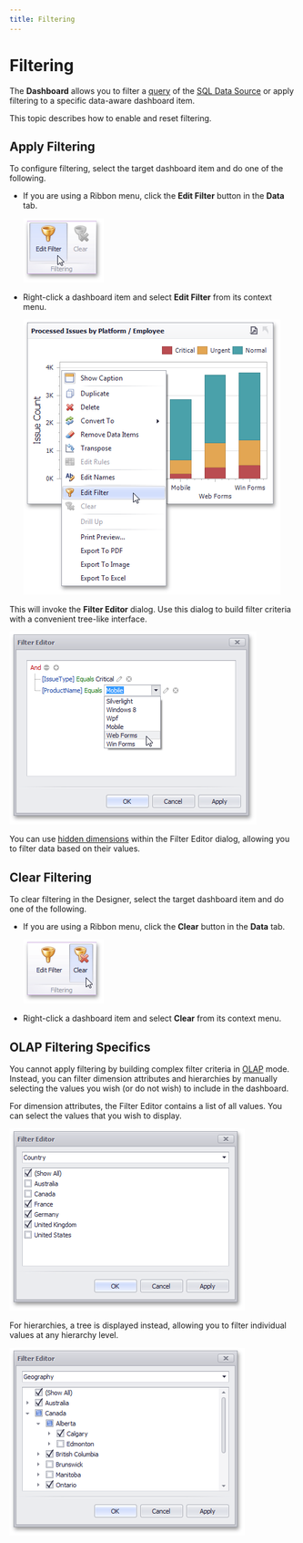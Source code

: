```yaml
---
title: Filtering
---
```

# Filtering
The **Dashboard** allows you to filter a [query](../../../../dashboard-for-desktop/articles/dashboard-designer/working-with-data/filter-queries.md) of the [SQL Data Source](../../../../dashboard-for-desktop/articles/dashboard-designer/providing-data/connecting-to-sql-databases.md) or apply filtering to a specific data-aware dashboard item.

This topic describes how to enable and reset filtering.

## Apply Filtering
To configure filtering, select the target dashboard item and do one of the following.
* If you are using a Ribbon menu, click the **Edit Filter** button in the **Data** tab.
	
	![DataShaping_Filtering_EditFilterButton](../../../images/Img19368.png)
* Right-click a dashboard item and select **Edit Filter** from its context menu.
	
	![DataShaping_Filtering_EditFilterMenuItem](../../../images/Img19369.png)

This will invoke the **Filter Editor** dialog. Use this dialog to build filter criteria with a convenient tree-like interface.

![DataShaping_Filtering_FilterEditor](../../../images/Img19370.png)

You can use [hidden dimensions](../../../../dashboard-for-desktop/articles/dashboard-designer/binding-dashboard-items-to-data/hidden-data-items.md) within the Filter Editor dialog, allowing you to filter data based on their values.

## Clear Filtering
To clear filtering in the Designer, select the target dashboard item and do one of the following.
* If you are using a Ribbon menu, click the **Clear** button in the **Data** tab.
	
	![DataShaping_Filtering_ClearFilterButton](../../../images/Img19371.png)
* Right-click a dashboard item and select **Clear** from its context menu.

## OLAP Filtering Specifics
You cannot apply filtering by building complex filter criteria in [OLAP](../../../../dashboard-for-desktop/articles/dashboard-designer/binding-dashboard-items-to-data/binding-dashboard-items-to-data-in-olap-mode.md) mode. Instead, you can filter dimension attributes and hierarchies by manually selecting the values you wish (or do not wish) to include in the dashboard.

For dimension attributes, the Filter Editor contains a list of all values. You can select the values that you wish to display.

![ProvidingData_OLAP_Filter_Standard](../../../images/Img19755.png)

For hierarchies, a tree is displayed instead, allowing you to filter individual values at any hierarchy level.

![ProvidingData_OLAP_Filter_Hierarchical](../../../images/Img19754.png)